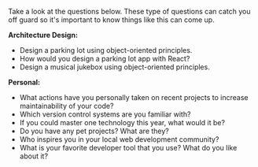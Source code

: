 
Take a look at the questions below. These type of questions can catch you off guard so it's important to know things like this can come up.

  

**Architecture Design:**

-   Design a parking lot using object-oriented principles.
-   How would you design a parking lot app with React?
-   Design a musical jukebox using object-oriented principles.

  

**Personal:**

-   What actions have you personally taken on recent projects to increase maintainability of your code?
-   Which version control systems are you familiar with?
-   If you could master one technology this year, what would it be?
-   Do you have any pet projects? What are they?
-   Who inspires you in your local web development community?
-   What is your favorite developer tool that you use? What do you like about it?